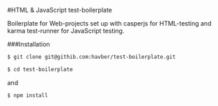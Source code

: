 #HTML & JavaScript test-boilerplate

Boilerplate for Web-projects set up with casperjs for HTML-testing and karma test-runner for JavaScript testing.

###Installation
```bash
$ git clone git@githib.com:havber/test-boilerplate.git
```
```bash
$ cd test-boilerplate
```
and
```bash
$ npm install
```
